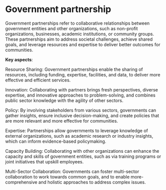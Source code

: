 # Government partnership

Government partnerships refer to collaborative relationships between government entities and other organizations, such as non-profit organizations, businesses, academic institutions, or community groups. These partnerships aim to address societal challenges, achieve shared goals, and leverage resources and expertise to deliver better outcomes for communities.

**Key aspects**:

Resource Sharing: Government partnerships enable the sharing of resources, including funding, expertise, facilities, and data, to deliver more effective and efficient services.

Innovation: Collaborating with partners brings fresh perspectives, diverse expertise, and innovative approaches to problem-solving, and combines public sector knowledge with the agility of other sectors.

Policy: By involving stakeholders from various sectors, governments can gather insights, ensure inclusive decision-making, and create policies that are more relevant and more effective for communities.

Expertise: Partnerships allow governments to leverage knowledge of external organizations, such as academic research or industry insights, which can inform evidence-based policymaking.

Capacity Building: Collaborating with other organizations can enhance the capacity and skills of government entities, such as via training programs or joint initiatives that upskill employees.

Multi-Sector Collaboration: Governments can foster multi-sector collaboration to work towards common goals, and to enable more-comprehensive and holistic approaches to address complex issues.

